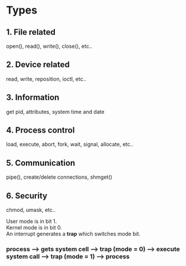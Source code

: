 # Types
## 1. File related
open(), read(), write(), close(), etc..
## 2. Device related
read, write, reposition, ioctl, etc..
## 3. Information
get pid, attributes, system time and date
## 4. Process control
load, execute, abort, fork, wait, signal, allocate, etc..
## 5. Communication
pipe(), create/delete connections, shmget()
## 6. Security
chmod, umask, etc..


User mode is in bit 1.  
Kernel mode is in bit 0.  
An interrupt generates a __trap__ which switches mode bit.

### process --> gets system cell --> trap (mode = 0) --> execute system call --> trap (mode = 1) --> process